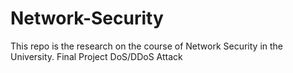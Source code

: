 # Network-Security
This repo is the research on the course of Network Security in the University.
Final Project
DoS/DDoS Attack
